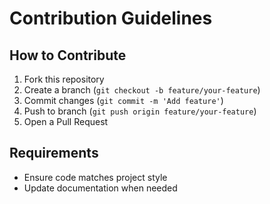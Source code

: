 # Contribution Guidelines

## How to Contribute
1. Fork this repository
2. Create a branch (`git checkout -b feature/your-feature`)
3. Commit changes (`git commit -m 'Add feature'`)
4. Push to branch (`git push origin feature/your-feature`)
5. Open a Pull Request

## Requirements
- Ensure code matches project style
- Update documentation when needed
